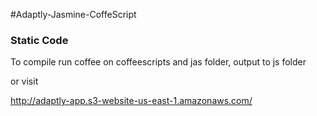 #Adaptly-Jasmine-CoffeScript

### Static Code

To compile run coffee on coffeescripts and jas folder, output to js folder

or visit

http://adaptly-app.s3-website-us-east-1.amazonaws.com/
